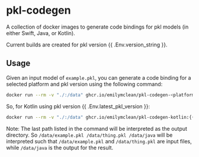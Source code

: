 # pkl-codegen
A collection of docker images to generate code bindings for pkl models (in either Swift, Java, or Kotlin).

Current builds are created for pkl version {{ .Env.version_string }}.

## Usage
Given an input model of `example.pkl`, you can generate a code binding for a selected platform and pkl version using the following command:

```sh
docker run --rm -v "./:/data" ghcr.io/emilymclean/pkl-codegen-<platform>:<version> /data/example.pkl /data/java
```

So, for Kotlin using pkl version {{ .Env.latest_pkl_version }}:

```sh
docker run --rm -v "./:/data" ghcr.io/emilymclean/pkl-codegen-kotlin:{{ .Env.latest_pkl_version }} /data/example.pkl /data/java
```

Note: The last path listed in the command will be interpreted as the output directory. So `/data/example.pkl /data/thing.pkl /data/java` will be interpreted such that `/data/example.pkl` and `/data/thing.pkl` are input files, while `/data/java` is the output for the result. 